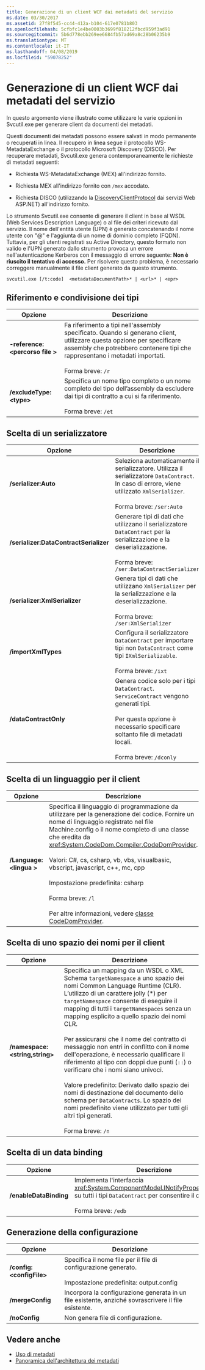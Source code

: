 ```yaml
---
title: Generazione di un client WCF dai metadati del servizio
ms.date: 03/30/2017
ms.assetid: 27f8f545-cc44-412a-b104-617e0781b803
ms.openlocfilehash: 5cfbfc1e4be0003b3699f818212fbcd959f3ad91
ms.sourcegitcommit: 5b6d778ebb269ee6684fb57ad69a8c28b06235b9
ms.translationtype: MT
ms.contentlocale: it-IT
ms.lasthandoff: 04/08/2019
ms.locfileid: "59078252"
---
```

# <a name="generating-a-wcf-client-from-service-metadata"></a>Generazione di un client WCF dai metadati del servizio
In questo argomento viene illustrato come utilizzare le varie opzioni in Svcutil.exe per generare client da documenti dei metadati.  
  
 Questi documenti dei metadati possono essere salvati in modo permanente o recuperati in linea. Il recupero in linea segue il protocollo WS-MetadataExchange o il protocollo Microsoft Discovery (DISCO). Per recuperare metadati, Svcutil.exe genera contemporaneamente le richieste di metadati seguenti:  
  
-   Richiesta WS-MetadataExchange (MEX) all'indirizzo fornito.  
  
-   Richiesta MEX all'indirizzo fornito con `/mex` accodato.  
  
-   Richiesta DISCO (utilizzando la [DiscoveryClientProtocol](https://go.microsoft.com/fwlink/?LinkId=94777) dai servizi Web ASP.NET) all'indirizzo fornito.  
  
 Lo strumento Svcutil.exe consente di generare il client in base al WSDL (Web Services Description Language) o al file dei criteri ricevuto dal servizio. Il nome dell'entità utente (UPN) è generato concatenando il nome utente con "\@" e l'aggiunta di un nome di dominio completo (FQDN). Tuttavia, per gli utenti registrati su Active Directory, questo formato non valido e l'UPN generato dallo strumento provoca un errore nell'autenticazione Kerberos con il messaggio di errore seguente: **Non è riuscito il tentativo di accesso.** Per risolvere questo problema, è necessario correggere manualmente il file client generato da questo strumento.  
  
```  
svcutil.exe [/t:code]  <metadataDocumentPath>* | <url>* | <epr>  
```  
  
## <a name="referencing-and-sharing-types"></a>Riferimento e condivisione dei tipi  
  
|Opzione|Descrizione|  
|------------|-----------------|  
|**-reference:\<percorso file >**|Fa riferimento a tipi nell'assembly specificato. Quando si generano client, utilizzare questa opzione per specificare assembly che potrebbero contenere tipi che rappresentano i metadati importati.<br /><br /> Forma breve: `/r`|  
|**/excludeType:\<type>**|Specifica un nome tipo completo o un nome completo del tipo dell’assembly da escludere dai tipi di contratto a cui si fa riferimento.<br /><br /> Forma breve: `/et`|  
  
## <a name="choosing-a-serializer"></a>Scelta di un serializzatore  
  
|Opzione|Descrizione|  
|------------|-----------------|  
|**/serializer:Auto**|Seleziona automaticamente il serializzatore. Utilizza il serializzatore `DataContract`. In caso di errore, viene utilizzato `XmlSerializer`.<br /><br /> Forma breve: `/ser:Auto`|  
|**/serializer:DataContractSerializer**|Generare tipi di dati che utilizzano il serializzatore `DataContract` per la serializzazione e la deserializzazione.<br /><br /> Forma breve: `/ser:DataContractSerializer`|  
|**/serializer:XmlSerializer**|Genera tipi di dati che utilizzano `XmlSerializer` per la serializzazione e la deserializzazione.<br /><br /> Forma breve: `/ser:XmlSerializer`|  
|**/importXmlTypes**|Configura il serializzatore `DataContract` per importare tipi non `DataContract` come tipi `IXmlSerializable`.<br /><br /> Forma breve: `/ixt`|  
|**/dataContractOnly**|Genera codice solo per i tipi `DataContract`. `ServiceContract` vengono generati tipi.<br /><br /> Per questa opzione è necessario specificare soltanto file di metadati locali.<br /><br /> Forma breve: `/dconly`|  
  
## <a name="choosing-a-language-for-the-client"></a>Scelta di un linguaggio per il client  
  
|Opzione|Descrizione|  
|------------|-----------------|  
|**/Language:\<lingua >**|Specifica il linguaggio di programmazione da utilizzare per la generazione del codice. Fornire un nome di linguaggio registrato nel file Machine.config o il nome completo di una classe che eredita da <xref:System.CodeDom.Compiler.CodeDomProvider>.<br /><br /> Valori: C#, cs, csharp, vb, vbs, visualbasic, vbscript, javascript, c++, mc, cpp<br /><br /> Impostazione predefinita: csharp<br /><br /> Forma breve: `/l`<br /><br /> Per altre informazioni, vedere [classe CodeDomProvider](https://go.microsoft.com/fwlink/?LinkId=94778).|  
  
## <a name="choosing-a-namespace-for-the-client"></a>Scelta di uno spazio dei nomi per il client  
  
|Opzione|Descrizione|  
|------------|-----------------|  
|**/namespace:\<string,string>**|Specifica un mapping da un WSDL o XML Schema `targetNamespace` a uno spazio dei nomi Common Language Runtime (CLR). L’utilizzo di un carattere jolly (*) per `targetNamespace` consente di eseguire il mapping di tutti i `targetNamespaces` senza un mapping esplicito a quello spazio dei nomi CLR.<br /><br /> Per assicurarsi che il nome del contratto di messaggio non entri in conflitto con il nome dell'operazione, è necessario qualificare il riferimento al tipo con doppi due punti (`::`) o verificare che i nomi siano univoci.<br /><br /> Valore predefinito: Derivato dallo spazio dei nomi di destinazione del documento dello schema per `DataContracts`. Lo spazio dei nomi predefinito viene utilizzato per tutti gli altri tipi generati.<br /><br /> Forma breve: `/n`|  
  
## <a name="choosing-a-data-binding"></a>Scelta di un data binding  
  
|Opzione|Descrizione|  
|------------|-----------------|  
|**/enableDataBinding**|Implementa l'interfaccia <xref:System.ComponentModel.INotifyPropertyChanged> su tutti i tipi `DataContract` per consentire il data binding.<br /><br /> Forma breve: `/edb`|  
  
## <a name="generating-configuration"></a>Generazione della configurazione  
  
|Opzione|Descrizione|  
|------------|-----------------|  
|**/config:\<configFile>**|Specifica il nome file per il file di configurazione generato.<br /><br /> Impostazione predefinita: output.config|  
|**/mergeConfig**|Incorpora la configurazione generata in un file esistente, anziché sovrascrivere il file esistente.|  
|**/noConfig**|Non genera file di configurazione.|  
  
## <a name="see-also"></a>Vedere anche

- [Uso di metadati](../../../../docs/framework/wcf/feature-details/using-metadata.md)
- [Panoramica dell'architettura dei metadati](../../../../docs/framework/wcf/feature-details/metadata-architecture-overview.md)
